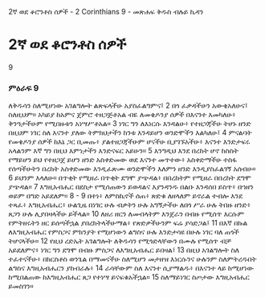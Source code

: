 ﻿
2ኛ ወደ ቆሮንቶስ ሰዎች - 2 Corinthians 9 - መጽሐፍ ቅዱስ ብሉይ ኪዳን
# 2ኛ ወደ ቆሮንቶስ ሰዎች
9
### ምዕራፍ 9
 ለቅዱሳን ስለሚሆነው አገልግሎት ልጽፍላችሁ አያስፈልግምና፤
2  በጎ ፈቃዳችሁን አውቄአለሁና፤ ስለዚህም። አካይያ ከአምና ጀምሮ ተዘጋጅቶአል ብዬ ለመቄዶንያ ሰዎች በእናንተ እመካለሁ፥ ቅንዓታችሁም የሚበዙቱን አነሣሥቶአል።
3  ነገር ግን ለእነርሱ እንዳልሁ፥ የተዘጋጃችሁ ትሆኑ ዘንድ በዚህም ነገር ስለ እናንተ ያለው ትምክህታችን ከንቱ እንዳይሆን ወንድሞችን እልካለሁ፤
4  ምናልባት የመቄዶንያ ሰዎች ከእኔ ጋር ቢመጡ፥ ያልተዘጋጃችሁም ሆናችሁ ቢያገኙአችሁ፥ እናንተ እንድታፍሩ አላልንም እኛ ግን በዚህ እምነታችን እንድናፍር አይሁን።
5  እንግዲህ እንደ በረከት ሆኖ ከስስት የማይሆን ይህ የተዘጋጀ ይሆን ዘንድ አስቀድመው ወደ እናንተ መጥተው፥ አስቀድማችሁ ተስፋ የሰጣችሁትን በረከት አስቀድመው እንዲፈጽሙ ወንድሞችን እለምን ዘንድ እንዲያስፈልገኝ አሰብሁ።
6  ይህንም እላለሁ። በጥቂት የሚዘራ በጥቂት ደግሞ ያጭዳል፥ በበረከትም የሚዘራ በበረከት ደግሞ ያጭዳል።
7  እግዚአብሔር በደስታ የሚሰጠውን ይወዳልና እያንዳንዱ በልቡ እንዳሰበ ይስጥ፥ በኀዘን ወይም በግድ አይደለም።
8 -
9  በተነ፥ ለምስኪኖች ሰጠ፥ ጽድቁ ለዘላለም ይኖራል ተብሎ እንደ ተጻፈ፥ እግዚአብሔር፥ ሁልጊዜ በነገር ሁሉ ብቃትን ሁሉ አግኝታችሁ ለበጎ ሥራ ሁሉ ትበዙ ዘንድ፥ ጸጋን ሁሉ ሊያበዛላችሁ ይችላል።
10  ለዘሪ ዘርን ለመብላትም እንጀራን በብዙ የሚሰጥ እርሱም የምትዘሩትን ዘር ይሰጣችኋል ያበረክትላችሁማል፥ የጽድቃችሁንም ፍሬ ያሳድጋል፤
11  በእኛ በኩል ለእግዚአብሔር የምስጋና ምክንያት የሚሆነውን ልግስና ሁሉ እንድታሳዩ በሁሉ ነገር ባለ ጠጎች ትሆናላችሁ።
12  የዚህ ረድኤት አገልግሎት ለቅዱሳን የሚጎድላቸውን በሙሉ የሚሰጥ ብቻ አይደለምና፥ ነገር ግን ደግሞ በብዙ ምስጋና ለእግዚአብሔር ይበዛል፤
13  በዚህ አገልግሎት ስለ ተፈተናችሁ፥ በክርስቶስ ወንጌል በማመናችሁ ስለሚሆን መታዘዝ እነርሱንና ሁሉንም ስለምትረዱበት ልግስና እግዚአብሔርን ያከብራሉ፥
14  ራሳቸውም ስለ እናንተ ሲያማልዱ፥ በእናንተ ላይ ከሚሆነው ከሚበልጠው ከእግዚአብሔር ጸጋ የተነሣ ይናፍቁአችኋል።
15  ስለማይነገር ስጦታው እግዚአብሔር ይመስገን።
